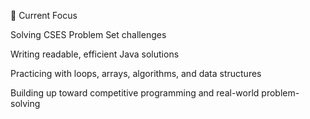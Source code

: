 🧩 Current Focus

Solving CSES Problem Set challenges

Writing readable, efficient Java solutions

Practicing with loops, arrays, algorithms, and data structures

Building up toward competitive programming and real-world problem-solving
